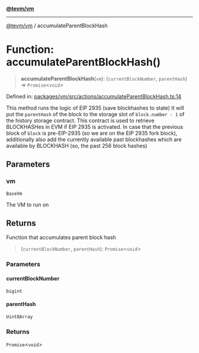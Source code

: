 [**@tevm/vm**](../README.md)

***

[@tevm/vm](../globals.md) / accumulateParentBlockHash

# Function: accumulateParentBlockHash()

> **accumulateParentBlockHash**(`vm`): (`currentBlockNumber`, `parentHash`) => `Promise`\<`void`\>

Defined in: [packages/vm/src/actions/accumulateParentBlockHash.ts:14](https://github.com/evmts/tevm-monorepo/blob/main/packages/vm/src/actions/accumulateParentBlockHash.ts#L14)

This method runs the logic of EIP 2935 (save blockhashes to state)
It will put the `parentHash` of the block to the storage slot of `block.number - 1` of the history storage contract.
This contract is used to retrieve BLOCKHASHes in EVM if EIP 2935 is activated.
In case that the previous block of `block` is pre-EIP-2935 (so we are on the EIP 2935 fork block), additionally
also add the currently available past blockhashes which are available by BLOCKHASH (so, the past 256 block hashes)

## Parameters

### vm

`BaseVm`

The VM to run on

## Returns

Function that accumulates parent block hash

> (`currentBlockNumber`, `parentHash`): `Promise`\<`void`\>

### Parameters

#### currentBlockNumber

`bigint`

#### parentHash

`Uint8Array`

### Returns

`Promise`\<`void`\>
